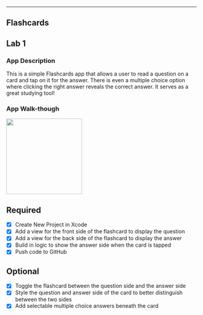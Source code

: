 

----------------------------------------------------------------------------------------------------------------------------

## Flashcards

## Lab 1

### App Description	
This is a simple Flashcards app that allows a user to read a question on a card and tap on it for the answer. There is even a multiple choice option where clicking the right answer reveals the correct answer. It serves as a great studying tool!


### App Walk-though	
<img src="https://media.giphy.com/media/J6UdsyzMbbf0t0si0I/giphy.gif" width=200><br>



## Required
- [x] Create New Project in Xcode	
- [x] Add a view for the front side of the flashcard to display the question	
- [x] Add a view for the back side of the flashcard to display the answer	
- [x] Build in logic to show the answer side when the card is tapped	
- [x] Push code to GitHub	

## Optional	
- [x] Toggle the flashcard between the question side and the answer side	
- [x] Style the question and answer side of the card to better distinguish between the two sides	
- [x] Add selectable multiple choice answers beneath the card
